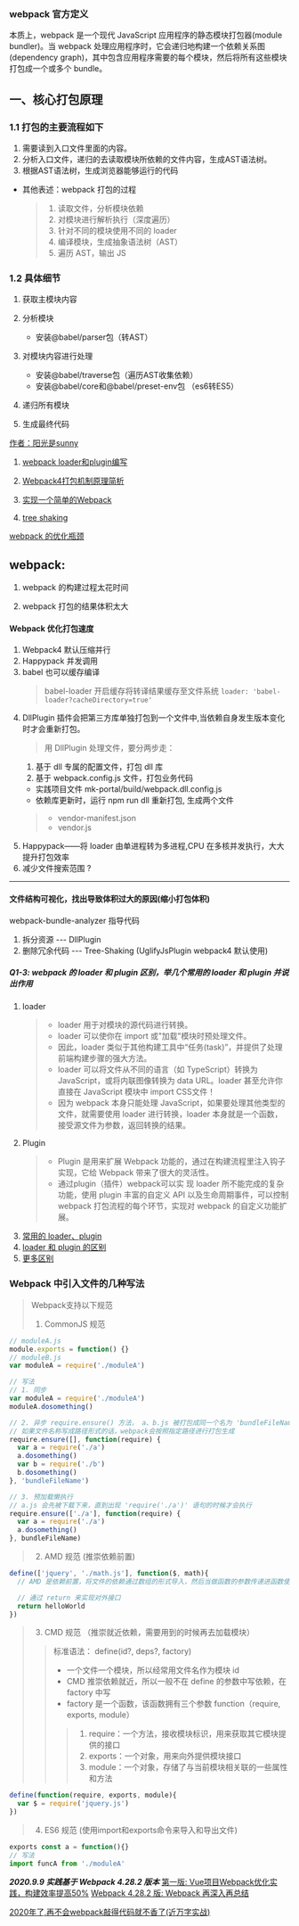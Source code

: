 ### webpack 官方定义
  本质上，webpack 是一个现代 JavaScript 应用程序的静态模块打包器(module bundler)。当 webpack 处理应用程序时，它会递归地构建一个依赖关系图(dependency graph)，其中包含应用程序需要的每个模块，然后将所有这些模块打包成一个或多个 bundle。

##  一、核心打包原理 
  ### 1.1 打包的主要流程如下
  
  1. 需要读到入口文件里面的内容。
  2. 分析入口文件，递归的去读取模块所依赖的文件内容，生成AST语法树。
  3. 根据AST语法树，生成浏览器能够运行的代码
  * 其他表述：webpack 打包的过程
    >1. 读取文件，分析模块依赖
    >2. 对模块进行解析执行（深度遍历）
    >3. 针对不同的模块使用不同的 loader
    >4. 编译模块，生成抽象语法树（AST）
    >5. 遍历 AST，输出 JS
  ### 1.2 具体细节
  
  1. 获取主模块内容
  2. 分析模块
      * 安装@babel/parser包（转AST）
  3. 对模块内容进行处理
  
      * 安装@babel/traverse包（遍历AST收集依赖）
      * 安装@babel/core和@babel/preset-env包   （es6转ES5）
  4. 递归所有模块
  5. 生成最终代码
  
  [作者：阳光是sunny](https://juejin.im/post/6854573217336541192)

1. [webpack loader和plugin编写](https://juejin.im/post/6844903689442820110)

2. [Webpack4打包机制原理简析](https://juejin.im/post/6844904007463337997)

3. [实现一个简单的Webpack](https://juejin.im/post/6844903858179670030)

4. [tree shaking](./tree-shaking.md)


[webpack 的优化瓶颈](https://juejin.im/book/6844733750048210957/section/6844733750102720526)

## webpack: 
1. webpack 的构建过程太花时间

2. webpack 打包的结果体积太大
#### Webpack 优化打包速度
1. Webpack4 默认压缩并行
2. Happypack 并发调用
3. babel 也可以缓存编译
    > babel-loader 开启缓存将转译结果缓存至文件系统
    > ```loader: 'babel-loader?cacheDirectory=true'```
4. DllPlugin 插件会把第三方库单独打包到一个文件中,当依赖自身发生版本变化时才会重新打包。
    >用 DllPlugin 处理文件，要分两步走：
    1. 基于 dll 专属的配置文件，打包 dll 库
    2. 基于 webpack.config.js 文件，打包业务代码
    - 实践项目文件 mk-portal/build/webpack.dll.config.js
    - 依赖库更新时，运行 npm run dll 重新打包, 生成两个文件
    > - vendor-manifest.json
    > - vendor.js
5. Happypack——将 loader 由单进程转为多进程,CPU 在多核并发执行，大大提升打包效率
6. 减少文件搜索范围 ?
----------
#### 文件结构可视化，找出导致体积过大的原因(缩小打包体积)
webpack-bundle-analyzer 指导代码
1. 拆分资源 --- DllPlugin
2. 删除冗余代码 --- Tree-Shaking (UglifyJsPlugin webpack4 默认使用)

##### Q1-3: webpack 的 loader 和 plugin 区别，举几个常用的 loader 和 plugin 并说出作用
1. loader
    > * loader 用于对模块的源代码进行转换。
    > * loader 可以使你在 import 或"加载"模块时预处理文件。
    > * 因此，loader 类似于其他构建工具中“任务(task)”，并提供了处理前端构建步骤的强大方法。
    > * loader 可以将文件从不同的语言（如 TypeScript）转换为 JavaScript，或将内联图像转换为 data URL。loader 甚至允许你直接在 JavaScript 模块中 import CSS文件！
    > * 因为 webpack 本身只能处理 JavaScript，如果要处理其他类型的文件，就需要使用 loader 进行转换，loader 本身就是一个函数，接受源文件为参数，返回转换的结果。
2. Plugin
    > * Plugin 是用来扩展 Webpack 功能的，通过在构建流程里注入钩子实现，它给 Webpack 带来了很大的灵活性。
     > * 通过plugin（插件）webpack可以实 现 loader 所不能完成的复杂功能，使用 plugin 丰富的自定义 API 以及生命周期事件，可以控制 webpack 打包流程的每个环节，实现对 webpack 的自定义功能扩展。
1. [常用的 loader、plugin](https://www.jianshu.com/p/b43ff1bfa813)
2. [loader 和 plugin 的区别](https://blog.csdn.net/jiang7701037/article/details/98887179)
3. [更多区别](https://zhuanlan.zhihu.com/p/77342099)

### Webpack 中引入文件的几种写法
> Webpack支持以下规范
> 1. CommonJS 规范
```js
// moduleA.js
module.exports = function() {}
// moduleB.js
var moduleA = require('./moduleA')

// 写法
// 1. 同步
var moduleA = require('./moduleA')
moduleA.dosomething()

// 2. 异步 require.ensure() 方法， a、b.js 被打包成同一个名为 'bundleFileName' 文件
// 如果文件名称写成路径形式的话，webpack会按照指定路径进行打包生成
require.ensure([], function(require) {
  var a = require('./a')
  a.dosomething()
  var b = require('./b')
  b.dosomething()
}, 'bundleFileName')

// 3. 预加载懒执行
// a.js 会先被下载下来，直到出现 'require('./a')' 语句的时候才会执行
require.ensure(['./a'], function(require) {
  var a = require('./a')
  a.dosomething()
}, bundleFileName)
```
> 2. AMD 规范 (推崇依赖前置)
```js
define(['jquery', './math.js'], function($, math){
  // AMD 是依赖前置，将文件的依赖通过数组的形式导入，然后当做函数的参数传递进函数使用

  // 通过 return 来实现对外接口
  return helloWorld
})
```
> 3. CMD 规范 （推崇就近依赖，需要用到的时候再去加载模块）
>> 标准语法： define(id?, deps?, factory)
>> * 一个文件一个模块，所以经常用文件名作为模块 id
>> * CMD 推崇依赖就近，所以一般不在 define 的参数中写依赖，在 factory 中写
>> * factory 是一个函数，该函数拥有三个参数 function（require, exports, module）
>>> 1. require：一个方法，接收模块标识，用来获取其它模块提供的接口
>>> 2. exports：一个对象，用来向外提供模块接口
>>> 3. module：一个对象，存储了与当前模块相关联的一些属性和方法
```js
define(function(require, exports, module){
  var $ = require('jquery.js')
})
```
> 4. ES6 规范 (使用import和exports命令来导入和导出文件)

```js
exports const a = function(){}
// 写法
import funcA from './moduleA'
```


***2020.9.9 实践基于 Webpack 4.28.2 版本***
[第一版: Vue项目Webpack优化实践，构建效率提高50%](https://github.com/fengshi123/blog/issues/2)
[Webpack 4.28.2 版: Webpack 再深入再总结 ](https://github.com/fengshi123/blog/issues/18)

[2020年了,再不会webpack敲得代码就不香了(近万字实战)](https://zhuanlan.zhihu.com/p/99959392)